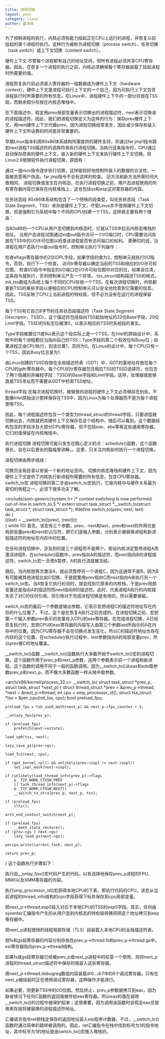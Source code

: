 ```yaml
---
title: 进程切换
layout: post
category: linux
author: 夏泽民
---
```

为了控制进程的执行，内核必须有能力挂起正在CPU上运行的进程，并恢复以前挂起的某个进程的执行。这种行为被称为进程切换（process switch）、任务切换（task switch）或上下文切换（content switch）。

硬件上下文
尽管每个进程都有自己的地址空间，但所有进程必须共享CPU寄存器。因此，在恢复一个进程的执行之前，内核必须确保每个寄存器装载了挂起进程时所需要的值。

进程恢复执行前必须装入寄存器的一组数据成为硬件上下文（hardware context）。硬件上下文是进程可执行上下文的一个自己，因为可执行上下文包含进程执行时所需要的所有信息。在Linux中，进程硬件上下午的一部分存放在TSS段，而剩余部分存放在内核态堆栈中。

在下面描述中，假定用prev局部变量表示切换出的进程描述符，next表示切换进的进程描述符。因此，我们把进程切换定义为这样的行为：保存prev硬件上下文，用next硬件上下文代替prev。因为进程切换经常发生，因此减少保存和装入硬件上下文所话费的时间是非常重要的。

早期Linux版本利用80x86体系结构所需提供的硬件支持，并通过far jmp1指令跳到next进程TSS描述符的选择符来执行进程切换。当执行这条指令时，CPU通过自动保存原来的硬件上下文，装入新的硬件上下文来执行硬件上下文切换。但Linux2.6使用软件执行进程切换，原因有：

通过一组mov指令逐步执行切换，这样能较好地控制所装入的数据的合法性，一面被恶意用户伪造。far jmp指令不会有这样的检查。
旧方法和新方法所需时间大致相同。
进程切换值发生在内核态，在执行进程切换之前，用户态进程使用的所有寄存器内容已保存在内核堆栈上，这也包括ss和esp这对寄存器的内容。

任务状态段
80x86体系结构包含了一个特殊的段类型，叫任务状态段（Task State Segment，TSS）来存放硬件上下文，尽管Linux并不使用硬件上下文切换，但是强制它为系统中每个不同的CPU创建一个TSS，这样做主要有两个理由：

当80x86的一个CPU从用户态切换到内核态时，它就从TSS中后去内核态堆栈的地址。
当用户态进程试图通过in或out指令访问一个I/O端口时，CPU需要访问存放在TSS中的I/O许可位图以检查该进程是否有访问端口的权利。
更确切的说，当进程在用户态执行in或out指令时，控制单元执行下列操作：

检查eflags寄存器中的2位IOPL字段，如果字段的值为3，控制单元就执行I/O指令。否则，执行下一个检查。
访问tr寄存器以确定当前的TSS和相应的I/O许可权位图。
检查I/O指令中指定的I/O端口在I/O许可权位图中对应的位，如果该位清，这条指令就执行，否则控制单元产生一个异常。
tss_struct结构描述TSS的格式，init_tss数组为系统上每个不同的CPU存放一个TSS。在每次进程切换时，内核都更新TSS的某些字段以便相应的CPU控制单元可以安全地检索到它需要的信息。因此，TSS反映了CPU上当前进程的特权级，但不必为没有在运行的进程保留TSS。

每个TSS有它自己8字节的任务状态段描述符（Task State Segment Descriptor，TSSD）。这个描述符包括指向TSS起始地址的32位Base字段，20位Limit字段。TSSD的S标志位被清0，以表示相应的TSS时系统段的事实。

Type字段被置位11或9以表示这个段实际上是一个TSS。在Intel的原始设计中，系统中的每个进程都应当指向自己的TSS；Type字段的第二个有效位叫Busy位；如果进程正由CPU执行，则该位置1，否则为0。在Linux的设计中，每个CPU只有一个TSS，因此Busy位总是为1.

由Linux创建的TSSD存放在全局描述符表（GDT）中，GDT的基地址存放在每个CPU的gdtr寄存器中。每个CPU的tr寄存器包含相应TSS的TSSD选择符，也包含了两个隐藏的非编程字段：TSSD的Base字段和Limit字段。这样，处理器就能够直接TSS寻址而不需要从GDT中检索TSS地址。

thread字段
在每次进程切换时，被替换的进程的硬件上下文必须保存在别处。不能像Intel原始设计那样保存在TSS中，因为Linux为每个处理器而不是为每个进程使用TSS。

因此，每个进程描述符包含一个类型为thread_struct的thread字段，只要进程被切换出去，内核就把其硬件上下文保存在这个结构中。随后可以看到，这个数据结构包含的字段涉及大部分CPU寄存器，但不包括eax、ebx等等这些通用寄存器。它们的值保留在内核堆栈中。

执行进程切换
进程切换可能只发生在精心定义的点：schedule()函数，这个函数很长，会在以后更长的篇幅里讲解。。这里，只关注内核如何执行一个进程切换。

进程切换由两步组成：

切换页全局目录以安装一个新的地址空间。
切换内核态堆栈和硬件上下文，因为硬件上下文提供了内核执行新进程所需要的所有信息，包含CPU寄存器。
switch_to宏
进程切换的第二步由switch_to宏执行。它是内核中与硬件关系最为密切的例程之一，必须下很多功夫了解。

<include/asm-generic/system.h>
/* context switching is now performed out-of-line in switch_to.S */
extern struct task_struct *__switch_to(struct task_struct *,
        struct task_struct *);
#define switch_to(prev, next, last)\
    do {\
        ((last) = __switch_to((prev), (next)));\
    } while (0)
首先，该宏有三个参数，prev、next和last，prev和next的作用仅是局部变量prev和next的占位符，即它们是输入参数，分别表示被替换进程和新进程描述符的地址在内存中的位置。

在任何进程切换中，涉及到的是三个进程而不是两个。假设内核决定暂停进程A而激活进程B，在schedule()函数中，prev指向A的描述符，而next指向B的进程描述符。switch_to宏一旦使A暂停，A的执行流就被冻结。

随后，当内核想再次激活A，就必须暂停另一个进程C，因为这通常不是B，因为B有可能被其他进程比如C切换。于是就要用prev指向C而next指向A来执行另一个switch_to宏。当A恢复它执行的流时，就会找到它原来的内核栈，于是prev局部变量还是指向A的描述符而next指向B的描述符。此时，代表进程A执行的内核就失去了对C的任何引用。但引用对于完成进程切换是有用的，所以需要保留。

switch_to宏的最后一个参数是输出参数，它表示宏把进程C的描述符地址写在内存的什么位置了，不过，这个是在恢复A执行之后完成的。在进程切换之前，宏把第一个输入参数prev表示的变量存入CPU的eax寄存器。在完成进程切换，A已经恢复执行时，宏把CPU的eax寄存器的内容写入由第三个参数last所指示的A在内存中的位置。因为CPU寄存器不会在切换点发生变化，所以C的描述符地址也存在内存的这个位置。在schedule()执行过程中，last参数指向A的局部变量prev，所以prev被C的地址覆盖。

__switch_to()函数
__switch_to()函数执行大多数开始于switch_to()宏的进程切换。这个函数作用于prev_p和next_p参数，这两个参数表示前一个进程和新进程。这个函数的调用不同于一般的函数调用。因为__switch_to()从eax和edx取参数prev_p和next_p，而不像大多数函数一样从栈中取参数。

<arch/x86/kernel/process_32.c>
__switch_to(
    struct task_struct *prev_p,
    struct task_struct *next_p)
{
    struct thread_struct *prev = &prev_p->thread,
                 *next = &next_p->thread;
    int cpu = smp_processor_id();
    struct tss_struct *tss = &per_cpu(init_tss, cpu);
    bool preload_fpu;

    preload_fpu = tsk_used_math(next_p) && next_p->fpu_counter > 5;

    __unlazy_fpu(prev_p);

    if (preload_fpu)
        prefetch(next->xstate);

    load_sp0(tss, next);

    lazy_save_gs(prev->gs);

    load_TLS(next, cpu);

    if (get_kernel_rpl() && unlikely(prev->iopl != next->iopl))
        set_iopl_mask(next->iopl);

    if (unlikely(task_thread_info(prev_p)->flags 
        & _TIF_WORK_CTXSW_PREV
        || task_thread_info(next_p)->flags
        & _TIF_WORK_CTXSW_NEXT))
        __switch_to_xtra(prev_p, next_p, tss);

    if (preload_fpu)
        clts();

    arch_end_context_switch(next_p);

    if (preload_fpu)
        __math_state_restore();
    if (prev->gs | next->gs)
        lazy_load_gs(next->gs);

    percpu_write(current_task, next_p);

    return prev_p;
}
这个函数执行步骤如下：

执行由__unlay_fpu()宏代码产生的代码，以有选择地保存prev_p进程的FPU、MMX以及XMM寄存器的内容。

执行smp_processor_id()宏获得本地CPU的下表，即执行代码的CPU。该宏从当前进程的thread_info结构的cpu字段获得下标并保存到cpu局部变量。

把next_p->thread.esp0装入对应于本地CPU的TSS的esp0字段。其实，任何由sysenter汇编指令产生的从用户态到内核态的特权级转换将把这个地址拷贝到esp寄存器中。

把next_p进程使用的线程局部存储（TLS）段装载入本地CPU的全局描述符表。

把fs和gs段寄存器的内容分别存放在prev_p->thread.fs和prev_p->thread.gs中。esi寄存器指向prev_p->thread结构。

如果fs或gs段寄存器已经被prev_p或next_p进程中的任意一个使用，则将next_p进程的thread_struct描述符中保存的值装入这些寄存器。

用next_p->thread.debugreg数组内容装载dr0…dr7中的6个调试寄存器。只有在next_p被挂起时正在使用调试寄存器，这种操作才能进行。

如果必要，则更新TSS中的I/O位图。然后终止，prev_p参数被拷贝到eax，因为缺省情况下任何C函数的返回值被传给eax寄存器。所以eax的值在调用__switch_to()的过程中被保护起来；这很重要，因为调用该函数时会假定eax总是用来存放将被替换的进程描述符地址。

汇编语言指令ret把栈定保存的返回地址装入eip程序计数器。不过，__swtich_to()函数时通过简单的跳转被调用的。因此，ret汇编指令在栈中找到标号为1的指令地址，其中标号为1的地址是由switch_to()宏推入堆栈的。
